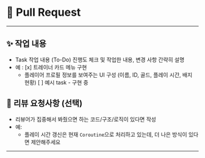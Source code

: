 # 📌 Pull Request
---

## ✨ 작업 내용
- Task 작업 내용 (To-Do) 진행도 체크 및 작업한 내용, 변경 사항 간략히 설명
- 예 :
  [x] 트레이너 카드 메뉴 구현
    - 플레이어 프로필 정보를 보여주는 UI 구성 (이름, ID, 골드, 플레이 시간, 배지 현황)
	[ ] 예시 task - 구현 중


## 💬 리뷰 요청사항 (선택)
- 리뷰어가 집중해서 봐줬으면 하는 코드/구조/로직이 있다면 작성
- 예:
  - 플레이 시간 갱신은 현재 `Coroutine`으로 처리하고 있는데, 더 나은 방식이 있다면 제안해주세요

---